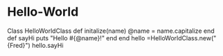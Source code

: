 Hello-World
===========
Class HelloWorldClass
def initalize(name)
@name = name.capitalize
end
def sayHi
puts "Hello #{@name}!"
end
end
hello =HelloWorldClass.new("{Fred}")
hello.sayHi
